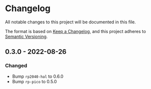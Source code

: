 # Changelog

All notable changes to this project will be documented in this file.

The format is based on [Keep a Changelog](https://keepachangelog.com/en/1.0.0/),
and this project adheres to [Semantic Versioning](https://semver.org/spec/v2.0.0.html).

## 0.3.0 - 2022-08-26

### Changed

- Bump `rp2040-hal` to 0.6.0
- Bump `rp-pico` to 0.5.0
